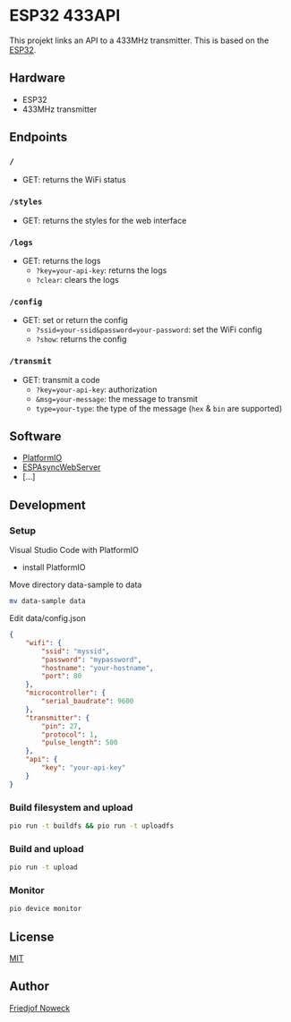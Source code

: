# ESP32 433API
This projekt links an API to a 433MHz transmitter. This is based on the [ESP32](https://www.espressif.com/en/products/hardware/esp32/overview).

## Hardware
- ESP32
- 433MHz transmitter

## Endpoints
### `/`
- GET: returns the WiFi status
### `/styles`
- GET: returns the styles for the web interface
### `/logs`
- GET: returns the logs
   - `?key=your-api-key`: returns the logs
   - `?clear`: clears the logs
### `/config`
- GET: set or return the config
   - `?ssid=your-ssid&password=your-password`: set the WiFi config
   - `?show`: returns the config
### `/transmit`
- GET: transmit a code
   - `?key=your-api-key`: authorization
   - `&msg=your-message`: the message to transmit
   - `type=your-type`: the type of the message (`hex` & `bin` are supported)

## Software
- [PlatformIO](https://platformio.org/)
- [ESPAsyncWebServer](https://github.com/me-no-dev/ESPAsyncWebServer)
- […]

## Development
### Setup
Visual Studio Code with PlatformIO
  - install PlatformIO

Move directory data-sample to data
```bash
mv data-sample data
```

Edit data/config.json
```json
{
    "wifi": {
        "ssid": "myssid",
        "password": "mypassword",
        "hostname": "your-hostname",
        "port": 80
    },
    "microcontroller": {
        "serial_baudrate": 9600
    },
    "transmitter": {
        "pin": 27,
        "protocol": 1,
        "pulse_length": 500
    },
    "api": {
        "key": "your-api-key"
    }
}
```

### Build filesystem and upload
```bash
pio run -t buildfs && pio run -t uploadfs
```

### Build and upload
```bash
pio run -t upload
```

### Monitor
```bash
pio device monitor
```

## License
[MIT](LICENSE)

## Author
[Friedjof Noweck](https://github.com/Friedjof)